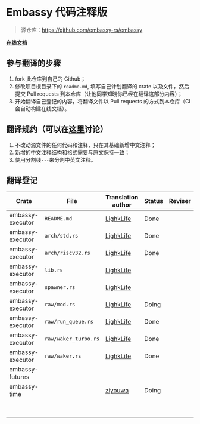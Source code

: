 # Embassy 代码注释版

> 源仓库：https://github.com/embassy-rs/embassy

**[在线文档](https://lighklife.github.io/embassy/)**

## 参与翻译的步骤

1. fork 此仓库到自己的 Github；
2. 修改项目根目录下的 `readme.md`, 填写自己计划翻译的 crate 以及文件，然后提交 Pull requests 到本仓库（让他同学知晓你已经在翻译这部分内容）；
3. 开始翻译自己登记的内容，将翻译文件以 Pull requests 的方式到本仓库（CI 会自动构建在线文档）。

## 翻译规约（可以在[这里](https://github.com/lighkLife/embassy/issues/3)讨论）

1. 不改动源文件的任何代码和注释，只在其基础新增中文注释；
2. 新增的中文注释结构和格式需要与原文保持一致；
3. 使用分割线`---`来分割中英文注释。

## 翻译登记

| Crate            | File                 | Translation author                        | Status | Reviser |
|------------------|----------------------|-------------------------------------------|:-------|---------|
| embassy-executor | `README.md`          | [LighkLife](https://github.com/lighkLife) | Done   |         |
| embassy-executor | `arch/std.rs`        | [LighkLife](https://github.com/lighkLife) | Done   |         |
| embassy-executor | `arch/riscv32.rs`    | [LighkLife](https://github.com/lighkLife) | Done   |         |
| embassy-executor | `lib.rs`             | [LighkLife](https://github.com/lighkLife) |        |         |
| embassy-executor | `spawner.rs`         | [LighkLife](https://github.com/lighkLife) |        |         |
| embassy-executor | `raw/mod.rs`         | [LighkLife](https://github.com/lighkLife) | Doing  |         |
| embassy-executor | `raw/run_queue.rs`   | [LighkLife](https://github.com/lighkLife) | Done   |         |
| embassy-executor | `raw/waker_turbo.rs` | [LighkLife](https://github.com/lighkLife) | Done   |         |
| embassy-executor | `raw/waker.rs`       | [LighkLife](https://github.com/lighkLife) | Done   |         |
| embassy-futures  |                      |                                           |        |         |
| embassy-time     |                      | [ziyouwa](https://github.com/ziyouwa)     | Doing  |         |
|                  |                      |                                           |        |         |
|                  |                      |                                           |        |         |
|                  |                      |                                           |        |         |
|                  |                      |                                           |        |         |
|                  |                      |                                           |        |         |
|                  |                      |                                           |        |         |
|                  |                      |                                           |        |         |
|                  |                      |                                           |        |         |
